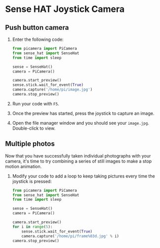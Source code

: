 # Sense HAT Joystick Camera

## Push button camera

1. Enter the following code:

    ```python
    from picamera import PiCamera
    from sense_hat import SenseHat
    from time import sleep

    sense = SenseHat()
    camera = PiCamera()

    camera.start_preview()
    sense.stick.wait_for_event(True)
    camera.capture('/home/pi/image.jpg')
    camera.stop_preview()
    ```

1. Run your code with `F5`.

1. Once the preview has started, press the joystick to capture an image.

1. Open the file manager window and you should see your `image.jpg`. Double-click to view.

## Multiple photos

Now that you have successfully taken individual photographs with your camera, it's time to try combining a series of still images to make a stop motion animation.

1. Modify your code to add a loop to keep taking pictures every time the joystick is pressed:

    ```python
    from picamera import PiCamera
    from sense_hat import SenseHat
    from time import sleep

    sense = SenseHat()
    camera = PiCamera()

    camera.start_preview()
    for i in range(5):
        sense.stick.wait_for_event(True)
        camera.capture('/home/pi/frame%03d.jpg' % i)
    camera.stop_preview()
    ```
